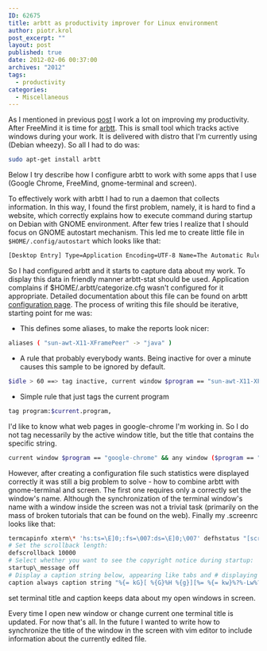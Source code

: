 ```yaml
---
ID: 62675
title: arbtt as productivity improver for Linux environment
author: piotr.krol
post_excerpt: ""
layout: post
published: true
date: 2012-02-06 00:37:00
archives: "2012"
tags:
  - productivity
categories:
  - Miscellaneous
---
```


As I mentioned in previous
[post](http://pietrushnic.blogspot.com/2012/02/first-steps-to-improve-work.html)
I work a lot on improving my productivity. After FreeMind it is time for
[arbtt](https://github.com/nomeata/arbtt/tree/gh-pages/doc/users_guide). This is
small tool which tracks active windows during your work. It is delivered with
distro that I'm currently using (Debian wheezy). So all I had to do was:

```bash
sudo apt-get install arbtt
```

Below I try describe how I configure arbtt to work with some apps that I use
(Google Chrome, FreeMind, gnome-terminal and screen).

To effectively work with arbtt I had to run a daemon that collects information.
In this way, I found the first problem, namely, it is hard to find a website,
which correctly explains how to execute command during startup on Debian with
GNOME environment. After few tries I realize that I should focus on GNOME
autostart mechanism. This led me to create little file in
`$HOME/.config/autostart` which looks like that:

```bash
[Desktop Entry] Type=Application Encoding=UTF-8 Name=The Automatic Rule-Base Time Tracker Exec=arbtt-capture Terminal=false
```

So I had configured arbtt and it starts to capture data about my work. To
display this data in friendly manner arbtt-stat should be used. Application
complains if $HOME/.arbtt/categorize.cfg wasn't configured for it appropriate.
Detailed documentation about this file can be found on arbtt
[configuration page](https://github.com/nomeata/arbtt/tree/gh-pages/doc/users_guide/configuration.html).
The process of writing this file should be iterative, starting point for me was:

- This defines some aliases, to make the reports look nicer:

```bash
aliases ( "sun-awt-X11-XFramePeer" -> "java" )
```

- A rule that probably everybody wants. Being inactive for over a minute causes
  this sample to be ignored by default.

```bash
$idle > 60 ==> tag inactive, current window $program == "sun-awt-X11-XFramePeer" && current window ($title =~ /(.+)\s-\sFreeMind/) ==> tag program:FreeMind-$1, current window $program == "gnome-terminal" && current window ($title =~ /(.+)/) ==> tag term:$1,
```

- Simple rule that just tags the current program

```bash
tag program:$current.program,
```

I'd like to know what web pages in google-chrome I'm working in. So I do not tag
necessarily by the active window title, but the title that contains the specific
string.

```bash
current window $program == "google-chrome" && any window ($program == "google-chrome" && $title =~ /(.+)\s-\sGoogle\sChrome/) ==> tag www:$1,
```

However, after creating a configuration file such statistics were displayed
correctly it was still a big problem to solve - how to combine arbtt with
gnome-terminal and screen. The first one requires only a correctly set the
window's name. Although the synchronization of the terminal window's name with a
window inside the screen was not a trivial task (primarily on the mass of broken
tutorials that can be found on the web). Finally my .screenrc looks like that:

```bash
termcapinfo xterm\* 'hs:ts=\E]0;:fs=\007:ds=\E]0;\007' defhstatus "[screen] ^Et" hardstatus off
# Set the scrollback length:
defscrollback 10000
# Select whether you want to see the copyright notice during startup:
startup\_message off
# Display a caption string below, appearing like tabs and # displaying the window number and application name (by default).
caption always caption string "%{= kG}[ %{G}%H %{g}][%= %{= kw}%?%-Lw%?%{r}(%{W}%n\*%f%t%?(%u)%?%{r})%{w}%?%+Lw%?%?%= %{g}][%{B} %m-%d %{W}%c %{g}]" #"%{= kb}[ %=%{w}%?%-Lw%?%{b}(%{W}%n\*%f %t%?(%u)%?%{b})%{w}%?%+Lw%?%?%= %{b}][%{B} %H %{W}%l %{b}][%{B} %d.%m.%Y %{W}%0c %{b}]" #"%{bw}[%H] [%?%-Lw%?%{wb}%n\*%f%t%{bw}%?%+Lw%?]%=%{bw} [%1`] [%c:%s] [%l]" # "%{kw}%-w%{wr}%n %t%{-}%+w" defhstatus
```

set terminal title and caption keeps data about my open windows in screen.

Every time I open new window or change current one terminal title is updated.
For now that's all. In the future I wanted to write how to synchronize the title
of the window in the screen with vim editor to include information about the
currently edited file.
